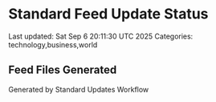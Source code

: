 # Standard Feed Update Status
Last updated: Sat Sep  6 20:11:30 UTC 2025
Categories: technology,business,world

## Feed Files Generated

Generated by Standard Updates Workflow
